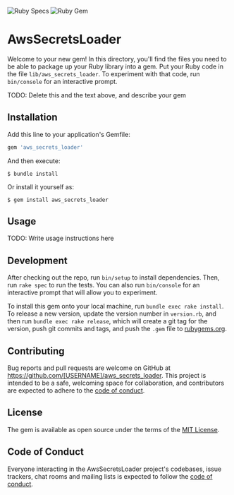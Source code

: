 ![Ruby Specs](https://github.com/iagopiimenta/aws_secrets_loader/workflows/Ruby%20Specs/badge.svg)
![Ruby Gem](https://github.com/iagopiimenta/aws_secrets_loader/workflows/Ruby%20Gem/badge.svg)

# AwsSecretsLoader

Welcome to your new gem! In this directory, you'll find the files you need to be able to package up your Ruby library into a gem. Put your Ruby code in the file `lib/aws_secrets_loader`. To experiment with that code, run `bin/console` for an interactive prompt.

TODO: Delete this and the text above, and describe your gem

## Installation

Add this line to your application's Gemfile:

```ruby
gem 'aws_secrets_loader'
```

And then execute:

    $ bundle install

Or install it yourself as:

    $ gem install aws_secrets_loader

## Usage

TODO: Write usage instructions here

## Development

After checking out the repo, run `bin/setup` to install dependencies. Then, run `rake spec` to run the tests. You can also run `bin/console` for an interactive prompt that will allow you to experiment.

To install this gem onto your local machine, run `bundle exec rake install`. To release a new version, update the version number in `version.rb`, and then run `bundle exec rake release`, which will create a git tag for the version, push git commits and tags, and push the `.gem` file to [rubygems.org](https://rubygems.org).

## Contributing

Bug reports and pull requests are welcome on GitHub at https://github.com/[USERNAME]/aws_secrets_loader. This project is intended to be a safe, welcoming space for collaboration, and contributors are expected to adhere to the [code of conduct](https://github.com/[USERNAME]/aws_secrets_loader/blob/master/CODE_OF_CONDUCT.md).


## License

The gem is available as open source under the terms of the [MIT License](https://opensource.org/licenses/MIT).

## Code of Conduct

Everyone interacting in the AwsSecretsLoader project's codebases, issue trackers, chat rooms and mailing lists is expected to follow the [code of conduct](https://github.com/[USERNAME]/aws_secrets_loader/blob/master/CODE_OF_CONDUCT.md).
